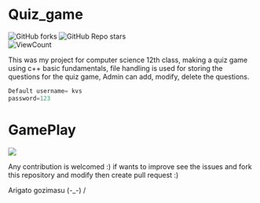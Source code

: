 # Quiz_game

![GitHub forks](https://img.shields.io/github/forks/rawkush/quiz_game?style=social)
![GitHub Repo stars](https://img.shields.io/github/stars/rawkush/quiz_game?style=social) <br/>
![ViewCount](https://views.whatilearened.today/views/github/rawkush/quiz_game.svg)

This was my project for computer science 12th class, making a quiz game using c++ basic fundamentals, file handling is used for storing the questions for the quiz game, Admin can add, modify, delete the questions.
```java
Default username= kvs
password=123
```

# GamePlay
 <img src="https://user-images.githubusercontent.com/25636146/45262980-de93cb80-b43e-11e8-99e4-7597a2cbfd09.gif"  />


Any contribution is welcomed :)
if wants to improve see the issues and fork this repository and modify then create pull request :)

Arigato gozimasu (-_-)
                  \/ 
